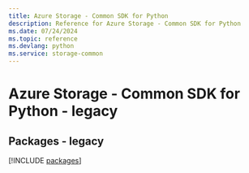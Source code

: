 ```yaml
---
title: Azure Storage - Common SDK for Python
description: Reference for Azure Storage - Common SDK for Python
ms.date: 07/24/2024
ms.topic: reference
ms.devlang: python
ms.service: storage-common
---
```

# Azure Storage - Common SDK for Python - legacy
## Packages - legacy
[!INCLUDE [packages](storage---common-index.md)]